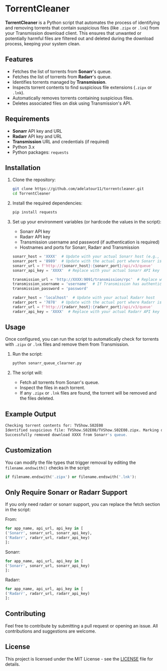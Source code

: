 # TorrentCleaner

**TorrentCleaner** is a Python script that automates the process of identifying and removing torrents that contain suspicious files (like `.zipx` or `.lnk`) from your Transmission download client. This ensures that unwanted or potentially harmful files are filtered out and deleted during the download process, keeping your system clean.

## Features

- Fetches the list of torrents from **Sonarr**'s queue.
- Fetches the list of torrents from **Radarr**'s queue.
- Identifies torrents managed by **Transmission**.
- Inspects torrent contents to find suspicious file extensions (`.zipx` or `.lnk`).
- Automatically removes torrents containing suspicious files.
- Deletes associated files on disk using Transmission's API.

## Requirements

- **Sonarr** API key and URL
- **Radarr** API key and URL
- **Transmission** URL and credentials (if required)
- Python 3.x
- Python packages: `requests`

## Installation

1. Clone the repository:

    ```bash
    git clone https://github.com/adelatour11/torrentcleaner.git
    cd TorrentCleaner
    ```

2. Install the required dependencies:

    ```bash
    pip install requests
    ```

3. Set up your environment variables (or hardcode the values in the script):
    - Sonarr API key
    - Radarr API key
    - Transmission username and password (if authentication is required)
    - Hostnames and ports for Sonarr, Radarr and Transmission

    ```python
    sonarr_host = 'XXXX'  # Update with your actual Sonarr host (e.g., 'localhost', '192.168.1.10', etc.)
    sonarr_port = '8989'  # Update with the actual port where Sonarr is running
    sonarr_url = f'http://{sonarr_host}:{sonarr_port}/api/v3/queue'
    sonarr_api_key = 'XXXX'  # Replace with your actual Sonarr API key

    transmission_url = 'http://XXXX:9091/transmission/rpc'  # Replace with your Transmission host and port
    transmission_username = 'username'  # If Transmission has authentication
    transmission_password = 'password'

    radarr_host = 'localhost'  # Update with your actual Radarr host
    radarr_port = '7878'  # Update with the actual port where Radarr is running
    radarr_url = f'http://{radarr_host}:{radarr_port}/api/v3/queue'
    radarr_api_key = 'XXXX'  # Replace with your actual Radarr API key
    ```

## Usage

Once configured, you can run the script to automatically check for torrents with `.zipx` or `.lnk` files and remove them from Transmission.

1. Run the script:

    ```bash
    python sonarr_queue_clearner.py
    ```

2. The script will:
    - Fetch all torrents from Sonarr's queue.
    - Inspect the files in each torrent.
    - If any `.zipx` or `.lnk` files are found, the torrent will be removed and the files deleted.

## Example Output

```bash
Checking torrent contents for: TVShow.S02E08
Identified suspicious file: TVShow.S02E08/TVShow.S02E08.zipx. Marking download for removal...
Successfully removed download XXXX from Sonarr's queue.
```

## Customization

You can modify the file types that trigger removal by editing the `filename.endswith()` checks in the script:

```python
if filename.endswith('.zipx') or filename.endswith('.lnk'):
```
## Only Require Sonarr or Radarr Support

If you only need radarr or sonarr support, you can replace the fetch section in the script:

From:

```python
for app_name, api_url, api_key in [
('Sonarr', sonarr_url, sonarr_api_key),
('Radarr', radarr_url, radarr_api_key)
]:
```
Sonarr:

```python
for app_name, api_url, api_key in [
('Sonarr', sonarr_url, sonarr_api_key)
]:
```

Radarr:

```python
for app_name, api_url, api_key in [
('Radarr', radarr_url, radarr_api_key)
]:
```
## Contributing

Feel free to contribute by submitting a pull request or opening an issue. All contributions and suggestions are welcome.

## License

This project is licensed under the MIT License - see the [LICENSE](LICENSE) file for details.
